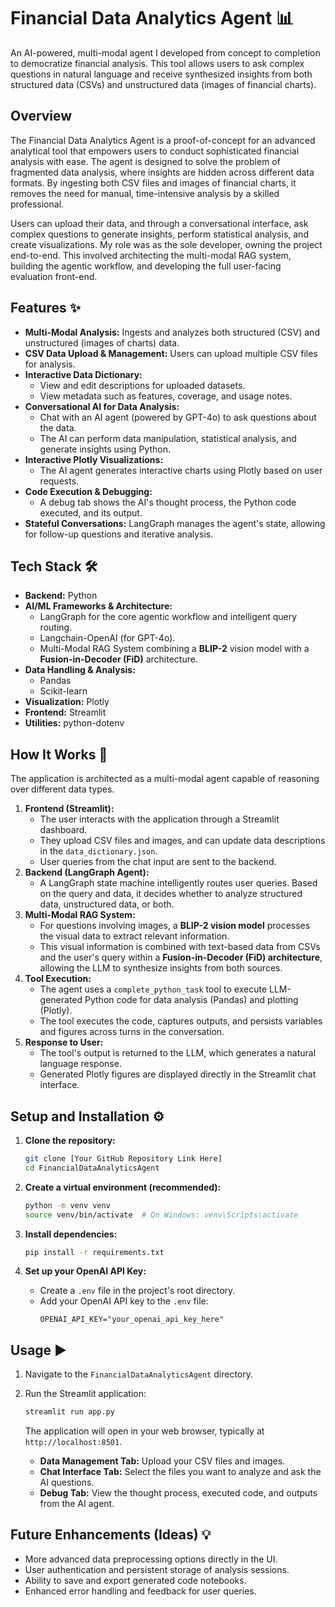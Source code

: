 # Financial Data Analytics Agent 📊

An AI-powered, multi-modal agent I developed from concept to completion to democratize financial analysis. This tool allows users to ask complex questions in natural language and receive synthesized insights from both structured data (CSVs) and unstructured data (images of financial charts).

## Overview

The Financial Data Analytics Agent is a proof-of-concept for an advanced analytical tool that empowers users to conduct sophisticated financial analysis with ease. The agent is designed to solve the problem of fragmented data analysis, where insights are hidden across different data formats. By ingesting both CSV files and images of financial charts, it removes the need for manual, time-intensive analysis by a skilled professional.

Users can upload their data, and through a conversational interface, ask complex questions to generate insights, perform statistical analysis, and create visualizations. My role was as the sole developer, owning the project end-to-end. This involved architecting the multi-modal RAG system, building the agentic workflow, and developing the full user-facing evaluation front-end.

## Features ✨

  * **Multi-Modal Analysis:** Ingests and analyzes both structured (CSV) and unstructured (images of charts) data.
  * **CSV Data Upload & Management:** Users can upload multiple CSV files for analysis.
  * **Interactive Data Dictionary:**
      * View and edit descriptions for uploaded datasets.
      * View metadata such as features, coverage, and usage notes.
  * **Conversational AI for Data Analysis:**
      * Chat with an AI agent (powered by GPT-4o) to ask questions about the data.
      * The AI can perform data manipulation, statistical analysis, and generate insights using Python.
  * **Interactive Plotly Visualizations:**
      * The AI agent generates interactive charts using Plotly based on user requests.
  * **Code Execution & Debugging:**
      * A debug tab shows the AI's thought process, the Python code executed, and its output.
  * **Stateful Conversations:** LangGraph manages the agent's state, allowing for follow-up questions and iterative analysis.

## Tech Stack 🛠️

  * **Backend:** Python
  * **AI/ML Frameworks & Architecture:**
      * LangGraph for the core agentic workflow and intelligent query routing.
      * Langchain-OpenAI (for GPT-4o).
      * Multi-Modal RAG System combining a **BLIP-2** vision model with a **Fusion-in-Decoder (FiD)** architecture.
  * **Data Handling & Analysis:**
      * Pandas
      * Scikit-learn
  * **Visualization:** Plotly
  * **Frontend:** Streamlit
  * **Utilities:** python-dotenv

## How It Works 🧠

The application is architected as a multi-modal agent capable of reasoning over different data types.

1.  **Frontend (Streamlit):**
      * The user interacts with the application through a Streamlit dashboard.
      * They upload CSV files and images, and can update data descriptions in the `data_dictionary.json`.
      * User queries from the chat input are sent to the backend.
2.  **Backend (LangGraph Agent):**
      * A LangGraph state machine intelligently routes user queries. Based on the query and data, it decides whether to analyze structured data, unstructured data, or both.
3.  **Multi-Modal RAG System:**
      * For questions involving images, a **BLIP-2 vision model** processes the visual data to extract relevant information.
      * This visual information is combined with text-based data from CSVs and the user's query within a **Fusion-in-Decoder (FiD) architecture**, allowing the LLM to synthesize insights from both sources.
4.  **Tool Execution:**
      * The agent uses a `complete_python_task` tool to execute LLM-generated Python code for data analysis (Pandas) and plotting (Plotly).
      * The tool executes the code, captures outputs, and persists variables and figures across turns in the conversation.
5.  **Response to User:**
      * The tool's output is returned to the LLM, which generates a natural language response.
      * Generated Plotly figures are displayed directly in the Streamlit chat interface.

## Setup and Installation ⚙️

1.  **Clone the repository:**

    ```bash
    git clone [Your GitHub Repository Link Here]
    cd FinancialDataAnalyticsAgent
    ```

2.  **Create a virtual environment (recommended):**

    ```bash
    python -m venv venv
    source venv/bin/activate  # On Windows: venv\Scripts\activate
    ```

3.  **Install dependencies:**

    ```bash
    pip install -r requirements.txt
    ```

4.  **Set up your OpenAI API Key:**

      * Create a `.env` file in the project's root directory.
      * Add your OpenAI API key to the `.env` file:
        ```env
        OPENAI_API_KEY="your_openai_api_key_here"
        ```

## Usage ▶️

1.  Navigate to the `FinancialDataAnalyticsAgent` directory.

2.  Run the Streamlit application:

    ```bash
    streamlit run app.py
    ```

    The application will open in your web browser, typically at `http://localhost:8501`.

      * **Data Management Tab:** Upload your CSV files and images.
      * **Chat Interface Tab:** Select the files you want to analyze and ask the AI questions.
      * **Debug Tab:** View the thought process, executed code, and outputs from the AI agent.

## Future Enhancements (Ideas) 💡

  * More advanced data preprocessing options directly in the UI.
  * User authentication and persistent storage of analysis sessions.
  * Ability to save and export generated code notebooks.
  * Enhanced error handling and feedback for user queries.
